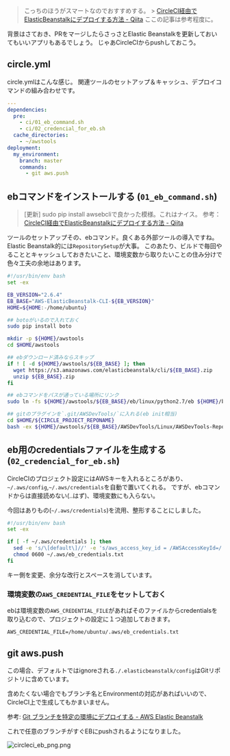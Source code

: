 
> こっちのほうがスマートなのでおすすめする。 > [CircleCI経由でElasticBeanstalkにデプロイする方法 - Qiita](http://qiita.com/mikamix/items/31849dc94a3e39575240 "CircleCI経由でElasticBeanstalkにデプロイする方法 - Qiita")
> ここの記事は参考程度に。

背景はさておき、PRをマージしたらさっさとElastic Beanstalkを更新しておいてもいいアプリもあるでしょう。
じゃあCircleCIからpushしておこう。

## circle.yml

circle.ymlはこんな感じ。
関連ツールのセットアップ＆キャッシュ、デプロイコマンドの組み合わせです。

```circle.yml
---
dependencies:
  pre:
    - ci/01_eb_command.sh
    - ci/02_credencial_for_eb.sh
  cache_directories:
    - ~/awstools
deployment:
  my_environment:
    branch: master
    commands:
      - git aws.push
```



## ebコマンドをインストールする (`01_eb_command.sh`)

> [更新]
> sudo pip install awsebcliで良かった模様。これはナイス。
> 参考： [CircleCI経由でElasticBeanstalkにデプロイする方法 - Qiita](http://qiita.com/mikamix/items/31849dc94a3e39575240 "CircleCI経由でElasticBeanstalkにデプロイする方法 - Qiita")

ツールのセットアップその、ebコマンド。良くある外部ツールの導入ですね。
Elastic Beanstalk的には`RepositorySetup`が大事。
このあたり、ビルドで毎回やることとキャッシュしておきたいこと、環境変数から取りたいことの住み分けで色々工夫の余地はあります。

```ci/01_eb_command.sh 
#!/usr/bin/env bash
set -ex

EB_VERSION="2.6.4"
EB_BASE="AWS-ElasticBeanstalk-CLI-${EB_VERSION}"
HOME=${HOME:-/home/ubuntu}

## botoがいるので入れておく
sudo pip install boto

mkdir -p ${HOME}/awstools
cd $HOME/awstools

## ebダウンロード済みならスキップ
if ! [ -d ${HOME}/awstools/${EB_BASE} ]; then
  wget https://s3.amazonaws.com/elasticbeanstalk/cli/${EB_BASE}.zip
  unzip ${EB_BASE}.zip
fi

## ebコマンドをパスが通っている場所にリンク
sudo ln -fs ${HOME}/awstools/${EB_BASE}/eb/linux/python2.7/eb ${HOME}/bin/

## gitのプラグインを`.git/AWSDevTools/`に入れる(eb init相当)
cd $HOME/${CIRCLE_PROJECT_REPONAME}
bash -ex ${HOME}/awstools/${EB_BASE}/AWSDevTools/Linux/AWSDevTools-RepositorySetup.sh
```

## eb用のcredentialsファイルを生成する (`02_credencial_for_eb.sh`)

CircleCIのプロジェクト設定にはAWSキーを入れるところがあり、`~/.aws/config`,`~/.aws/credentials`を自動で置いてくれる。
ですが、ebコマンドからは直接読めない(..はず)、環境変数にも入らない。

今回はありもの(`~/.aws/credentials`)を流用、整形することにしました。

```ci/02_credencial_for_eb.sh 
#!/usr/bin/env bash
set -ex

if [ -f ~/.aws/credentials ]; then
  sed -e 's/\[default\]//' -e 's/aws_access_key_id = /AWSAccessKeyId=/' -e 's/aws_secret_access_key = /AWSSecretKey=/' ~/.aws/credentials | sed ':loop; N; $!b loop; ;s/^\s*\n//' > ~/.aws/eb_credentials.txt
  chmod 0600 ~/.aws/eb_credentials.txt
fi
```

キー側を変更、余分な改行とスペースを消しています。


### 環境変数の`AWS_CREDENTIAL_FILE`をセットしておく

ebは環境変数の`AWS_CREDENTIAL_FILE`があればそのファイルからcredentialsを取り込むので、プロジェクトの設定に１つ追加しておきます。

```Environment_variables_on_CircleCI
AWS_CREDENTIAL_FILE=/home/ubuntu/.aws/eb_credentials.txt
```

## git aws.push

この場合、デフォルトではignoreされる`./.elasticbeanstalk/config`はGitリポジトリに含めています。

含めたくない場合でもブランチ名とEnvironmentの対応があればいいので、CircleCI上で生成してもかまいません。

参考: [Git ブランチを特定の環境にデプロイする - AWS Elastic Beanstalk](http://docs.aws.amazon.com/ja_jp/elasticbeanstalk/latest/dg/command-reference-branch-environment.html "Git ブランチを特定の環境にデプロイする - AWS Elastic Beanstalk")

これで任意のブランチがすぐEBにpushされるようになりました。

![circleci_eb_png.png](https://qiita-image-store.s3.amazonaws.com/0/7454/be989638-2116-2713-bdad-c50c343b29c4.png "circleci_eb_png.png")

